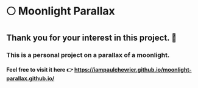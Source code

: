 # 🌕 Moonlight Parallax
## Thank you for your interest in this project. 🙏
### This is a personal project on a parallax of a moonlight.
#### Feel free to visit it here 👉 https://iampaulchevrier.github.io/moonlight-parallax.github.io/
